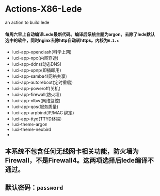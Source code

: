 # Actions-X86-Lede
an action to build lede


#### 每周六早上自动编译Lede最新代码。编译后系统主题为argon，去除了lede默认选中的软件，同时nginx去除http自动转https。内核为`6.1.x`
+ luci-app-openclash(科学上网)
+ luci-app-npc(内网穿透)
+ luci-app-ddns(动态DNS)
+ luci-app-upnp(即插即用)
+ luci-app-samba4(网络共享)
+ luci-app-autoreboot(定时重启)
+ luci-app-poweroff(关机)
+ luci-app-firewall(防火墙)
+ luci-app-nlbw(网络监控)
+ luci-app-qos(服务质量)
+ luci-app-arpbind(IP/MAC 绑定)
+ luci-app-ttyd(TTYD终端)
+ luci-theme-argon
+ luci-theme-neobird
+ 
## 本系统不包含任何无线网卡相关功能，防火墙为Firewall，不是Firewall4。这两项选择后lede编译不通过。

## 默认密码：`password`
